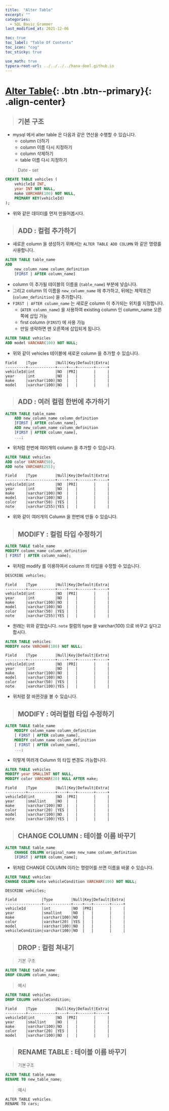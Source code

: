 ```yaml
---
title:  "Alter Table"
excerpt: ""
categories:
  - SQL_Basic_Grammer
last_modified_at: 2021-12-06

toc: true
toc_label: "Table Of Contents"
toc_icon: "cog"
toc_sticky: true

use_math: true
typora-root-url: ../../../../hana-dool.github.io
---
```


# [Alter Table](#link){: .btn .btn--primary}{: .align-center}

> ## 기본 구조

- mysql 에서 alter table 은 다음과 같은 연산을 수행할 수 있습니다.
  - column 더하기 
  - column 이름 다시 지정하기
  - column 삭제하기
  - table 이름 다시 지정하기

> Date - set

```sql
CREATE TABLE vehicles (
    vehicleId INT,
    year INT NOT NULL,
    make VARCHAR(100) NOT NULL,
    PRIMARY KEY(vehicleId)
);
```

- 위와 같은 데이터를 먼저 만들어봅시다.

> ## ADD : 컬럼 추가하기

- 새로운 column 을 생성하기 위해서는 `ALTER TABLE ADD COLUMN` 와 같은 명령를 사용합니다.

```sql
ALTER TABLE table_name
ADD 
    new_column_name column_definition
    [FIRST | AFTER column_name]
```

- column 이 추가될 테이블의 이름을 (`table_name`) 부분에 넣습니다. 
- 그리고 column 의 이름을 `new_column_name` 에 추가하고, 뒤에는 제약조건 (`column_definition`) 을 추가합니다.
- `FIRST | AFTER column_name` 는 새로운 column 이 추가되는 위치를 지정합니다.
  - (`ATER column_name`) 을 사용하여 existing column 인 column_name 오른쪽에 삽입 가능
  - first column (`FIRST`) 에 사용 가능 
  - 만일 생략하면 맨 오른쪽에 삽입되게 됩니다.

```sql
ALTER TABLE vehicles
ADD model VARCHAR(100) NOT NULL;
```

- 위와 같이 vehicles 테이블에 새로운 column 을 추가할 수 있습니다.

```
Field    |Type        |Null|Key|Default|Extra|
---------+------------+----+---+-------+-----+
vehicleId|int         |NO  |PRI|       |     |
year     |int         |NO  |   |       |     |
make     |varchar(100)|NO  |   |       |     |
model    |varchar(100)|NO  |   |       |     |
```

> ## ADD : 여러 컬럼 한번에 추가하기 

````sql
ALTER TABLE table_name
    ADD new_column_name column_definition
    [FIRST | AFTER column_name],
    ADD new_column_name column_definition
    [FIRST | AFTER column_name],
    ...;
````

- 위처럼 한번에 여러개의 column 을 추가할 수 있습니다. 

```sql
ALTER TABLE vehicles
ADD color VARCHAR(50),
ADD note VARCHAR(255);
```


```
Field    |Type        |Null|Key|Default|Extra|
---------+------------+----+---+-------+-----+
vehicleId|int         |NO  |PRI|       |     |
year     |int         |NO  |   |       |     |
make     |varchar(100)|NO  |   |       |     |
model    |varchar(100)|NO  |   |       |     |
color    |varchar(50) |YES |   |       |     |
note     |varchar(255)|YES |   |       |     |
```

- 위와 같이 여러개의 Column 을 한번에 만들 수 있습니다.

> ## MODIFY : 컬럼 타입 수정하기 

```sql
ALTER TABLE table_name
MODIFY column_name column_definition
[ FIRST | AFTER column_name];    
```

- 위처럼 modify 를 이용하여서 column 의 타입을 수정할 수 있습니다.

```sql
DESCRIBE vehicles;
```

```
Field    |Type        |Null|Key|Default|Extra|
---------+------------+----+---+-------+-----+
vehicleId|int         |NO  |PRI|       |     |
year     |int         |NO  |   |       |     |
make     |varchar(100)|NO  |   |       |     |
model    |varchar(100)|NO  |   |       |     |
color    |varchar(50) |YES |   |       |     |
note     |varchar(255)|YES |   |       |     |
```

- 원래는 위와 같았습니다. `note` 컬럼의 type 을 varchar(100) 으로 바꾸고 싶다고 합시다.

```sql
ALTER TABLE vehicles 
MODIFY note VARCHAR(100) NOT NULL;
```

```
Field    |Type        |Null|Key|Default|Extra|
---------+------------+----+---+-------+-----+
vehicleId|int         |NO  |PRI|       |     |
year     |int         |NO  |   |       |     |
make     |varchar(100)|NO  |   |       |     |
model    |varchar(100)|NO  |   |       |     |
color    |varchar(50) |YES |   |       |     |
note     |varchar(100)|YES |   |       |     |
```

- 위처럼 잘 바뀐것을 볼 수 있습니다.

> ## MODIFY : 여러컬럼 타입 수정하기 

```sql
ALTER TABLE table_name
    MODIFY column_name column_definition
    [ FIRST | AFTER column_name],
    MODIFY column_name column_definition
    [ FIRST | AFTER column_name],
    ...;
```

- 이렇게 여러개 Column 의 타입 변경도 가능합니다.

```sql
ALTER TABLE vehicles 
MODIFY year SMALLINT NOT NULL,
MODIFY color VARCHAR(20) NULL AFTER make;
```

```
Field    |Type        |Null|Key|Default|Extra|
---------+------------+----+---+-------+-----+
vehicleId|int         |NO  |PRI|       |     |
year     |smallint    |NO  |   |       |     |
make     |varchar(100)|NO  |   |       |     |
color    |varchar(20) |YES |   |       |     |
model    |varchar(100)|NO  |   |       |     |
note     |varchar(100)|YES |   |       |     |
```

> ## CHANGE COLUMN : 테이블 이름 바꾸기

```sql
ALTER TABLE table_name
    CHANGE COLUMN original_name new_name column_definition
    [FIRST | AFTER column_name];
```

- 위처럼 CHANGE COLUMN 이라는 명령어를 쓰면 이름을 바꿀 수 있습니다.

```sql
ALTER TABLE vehicles 
CHANGE COLUMN note vehicleCondition VARCHAR(100) NOT NULL;
```

```
DESCRIBE vehicles;
```

```
Field           |Type        |Null|Key|Default|Extra|
----------------+------------+----+---+-------+-----+
vehicleId       |int         |NO  |PRI|       |     |
year            |smallint    |NO  |   |       |     |
make            |varchar(100)|NO  |   |       |     |
color           |varchar(20) |YES |   |       |     |
model           |varchar(100)|NO  |   |       |     |
vehicleCondition|varchar(100)|NO  |   |       |     |
```

> ## DROP : 컬럼 쳐내기

> 기본 구조

```sql
ALTER TABLE table_name
DROP COLUMN column_name;
```

> 예시

```sql
ALTER TABLE vehicles
DROP COLUMN vehicleCondition;
```

```
Field    |Type        |Null|Key|Default|Extra|
---------+------------+----+---+-------+-----+
vehicleId|int         |NO  |PRI|       |     |
year     |smallint    |NO  |   |       |     |
make     |varchar(100)|NO  |   |       |     |
color    |varchar(20) |YES |   |       |     |
model    |varchar(100)|NO  |   |       |     |
```

> ## RENAME TABLE : 테이블 이름 바꾸기 

> 기본구조

```sql
ALTER TABLE table_name
RENAME TO new_table_name;
```

> 예시 

```
ALTER TABLE vehicles 
RENAME TO cars; 
```

